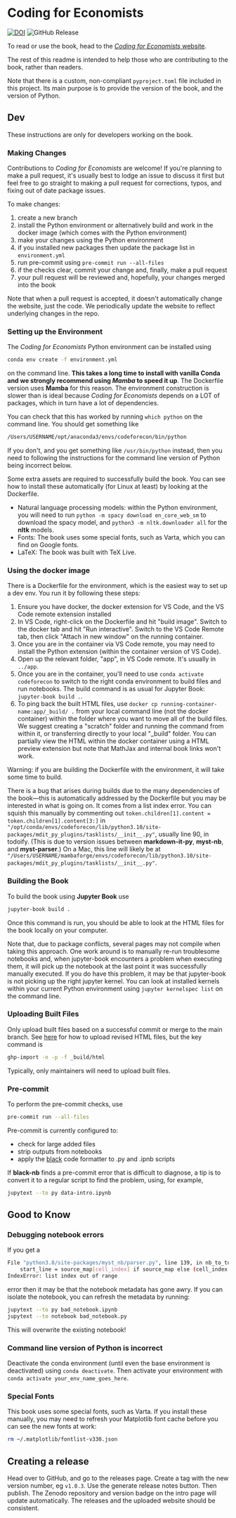 # Coding for Economists

[![DOI](https://zenodo.org/badge/316842103.svg)](https://zenodo.org/doi/10.5281/zenodo.10465358)  ![GitHub Release](https://img.shields.io/github/v/release/aeturrell/coding-for-economists)

To read or use the book, head to the [*Coding for Economists* website](https://aeturrell.github.io/coding-for-economists/intro.html).

The rest of this readme is intended to help those who are contributing to the book, rather than readers.

Note that there is a custom, non-compliant `pyproject.toml` file included in this project. Its main purpose is to provide the version of the book, and the version of Python.

## Dev

These instructions are only for developers working on the book.

### Making Changes

Contributions to *Coding for Economists* are welcome! If you're planning to make a pull request, it's usually best to lodge an issue to discuss it first but feel free to go straight to making a pull request for corrections, typos, and fixing out of date package issues.

To make changes:

1. create a new branch
2. install the Python environment or alternatively build and work in the docker image (which comes with the Python environment)
3. make your changes using the Python environment
4. if you installed new packages then update the package list in `environment.yml`
5. run pre-commit using `pre-commit run --all-files`
6. if the checks clear, commit your change and, finally, make a pull request
7. your pull request will be reviewed and, hopefully, your changes merged into the book

Note that when a pull request is accepted, it doesn't automatically change the website, just the code. We periodically update the website to reflect underlying changes in the repo.

### Setting up the Environment

The *Coding for Economists* Python environment can be installed using

```bash
conda env create -f environment.yml
```

on the command line. **This takes a long time to install with vanilla Conda and we strongly recommend using *Mamba* to speed it up**. The Dockerfile version uses **Mamba** for this reason. The environment construction is slower than is ideal because *Coding for Economists* depends on a LOT of packages, which in turn have a lot of dependencies.

You can check that this has worked by running `which python` on the command line. You should get something like

```bash
/Users/USERNAME/opt/anaconda3/envs/codeforecon/bin/python
```

If you don't, and you get something like `/usr/bin/python` instead, then you need to following the instructions for the command line version of Python being incorrect below.

Some extra assets are required to successfully build the book. You can see how to install these automatically (for Linux at least) by looking at the Dockerfile.

- Natural language processing models: within the Python environment, you will need to run `python -m spacy download en_core_web_sm` to download the spacy model, and `python3 -m nltk.downloader all` for the **nltk** models.
- Fonts: The book uses some special fonts, such as Varta, which you can find on Google fonts.
- LaTeX: The book was built with TeX Live.

### Using the docker image

There is a Dockerfile for the environment, which is the easiest way to set up a dev env. You run it by following these steps:

1. Ensure you have docker, the docker extension for VS Code, and the VS Code remote extension installed
2. In VS Code, right-click on the Dockerfile and hit "build image". Switch to the docker tab and hit "Run interactive". Switch to the VS Code Remote tab, then click "Attach in new window" on the running container.
3. Once you are in the container via VS Code remote, you may need to install the Python extension (within the container version of VS Code).
4. Open up the relevant folder, "app", in VS Code remote. It's usually in `../app`.
5. Once you are in the container, you'll need to use `conda activate codeforecon` to switch to the right conda environment to build files and run notebooks. The build command is as usual for Jupyter Book: `jupyter-book build .`.
6. To ping back the built HTML files, use `docker cp running-container-name:app/_build/ .` from your local command line (not the docker container) within the folder where you want to move all of the build files. We suggest creating a "scratch" folder and running the command from within it, or transferring directly to your local "_build" folder. You can partially view the HTML within the docker container using a HTML preview extension but note that MathJax and internal book links won't work.

Warning: if you are building the Dockerfile with the environment, it will take some time to build.

There is a bug that arises during builds due to the many dependencies of the book—this is automatically addressed by the Dockerfile but you may be interested in what is going on. It comes from a list index error. You can squish this manually by commenting out `token.children[1].content = token.children[1].content[3:]` in `"/opt/conda/envs/codeforecon/lib/python3.10/site-packages/mdit_py_plugins/tasklists/__init__.py"`, usually line 90, in todoify. (This is due to version issues between **markdown-it-py**, **myst-nb**, and **myst-parser**.) On a Mac, this line will likely be at `"/Users/USERNAME/mambaforge/envs/codeforecon/lib/python3.10/site-packages/mdit_py_plugins/tasklists/__init__.py"`.

### Building the Book

To build the book using **Jupyter Book** use

```bash
jupyter-book build .
```

Once this command is run, you should be able to look at the HTML files for the book locally on your computer.

Note that, due to package conflicts, several pages may not compile when taking this approach. One work around is to manually re-run troublesome notebooks and, when jupyter-book encounters a problem when executing them, it will pick up the notebook at the last point it was successfully manually executed. If you do have this problem, it may be that jupyter-book is not picking up the right jupyter kernel. You can look at installed kernels within your current Python environment using `jupyter kernelspec list` on the command line.

### Uploading Built Files

Only upload built files based on a successful commit or merge to the main branch. See [here](https://jupyterbook.org/publish/gh-pages.html) for how to upload revised HTML files, but the key command is

```bash
ghp-import -n -p -f _build/html
```

Typically, only maintainers will need to upload built files.

### Pre-commit

To perform the pre-commit checks, use

```bash
pre-commit run --all-files
```

Pre-commit is currently configured to:

- check for large added files
- strip outputs from notebooks
- apply the [black](https://black.readthedocs.io/en/stable/) code formatter to .py and .ipnb scripts

If **black-nb** finds a pre-commit error that is difficult to diagnose, a tip is to convert it to a regular script to find the problem, using, for example,

```bash
jupytext --to py data-intro.ipynb
```

## Good to Know

### Debugging notebook errors

If you get a

```bash
File "python3.8/site-packages/myst_nb/parser.py", line 139, in nb_to_tokens
    start_line = source_map[cell_index] if source_map else (cell_index + 1) * 10000
IndexError: list index out of range
```

error then it may be that the notebook metadata has gone awry. If you can isolate the notebook, you can refresh the metadata by running:

```bash
jupytext --to py bad_notebook.ipynb
jupytext --to notebook bad_notebook.py
```

This will overwrite the existing notebook!

### Command line version of Python is incorrect

Deactivate the conda environment (until even the base environment is deactivated) using `conda deactivate`. Then activate your environment with `conda activate your_env_name_goes_here`.

### Special Fonts

This book uses some special fonts, such as Varta. If you install these manually, you may need to refresh your Matplotlib font cache before you can see the new fonts at work:

```bash
rm ~/.matplotlib/fontlist-v330.json
```

## Creating a release

Head over to GitHub, and go to the releases page. Create a tag with the new version number, eg `v1.0.3`. Use the generate release notes button. Then publish. The Zenodo repository and version badge on the intro page will update automatically. The releases and the uploaded website should be consistent.
